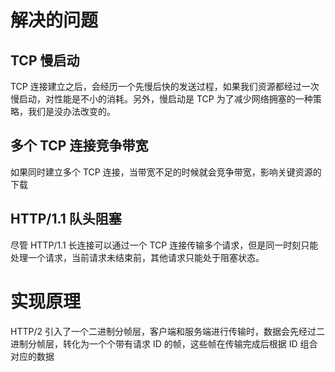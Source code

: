 # 解决的问题

## TCP 慢启动

TCP 连接建立之后，会经历一个先慢后快的发送过程，如果我们资源都经过一次慢启动，对性能是不小的消耗。另外，慢启动是 TCP 为了减少网络拥塞的一种策略，我们是没办法改变的。

## 多个 TCP 连接竞争带宽

如果同时建立多个 TCP 连接，当带宽不足的时候就会竞争带宽，影响关键资源的下载

## HTTP/1.1 队头阻塞

尽管 HTTP/1.1 长连接可以通过一个 TCP 连接传输多个请求，但是同一时刻只能处理一个请求，当前请求未结束前，其他请求只能处于阻塞状态。



# 实现原理

HTTP/2 引入了一个二进制分帧层，客户端和服务端进行传输时，数据会先经过二进制分帧层，转化为一个个带有请求 ID 的帧，这些帧在传输完成后根据 ID 组合对应的数据

